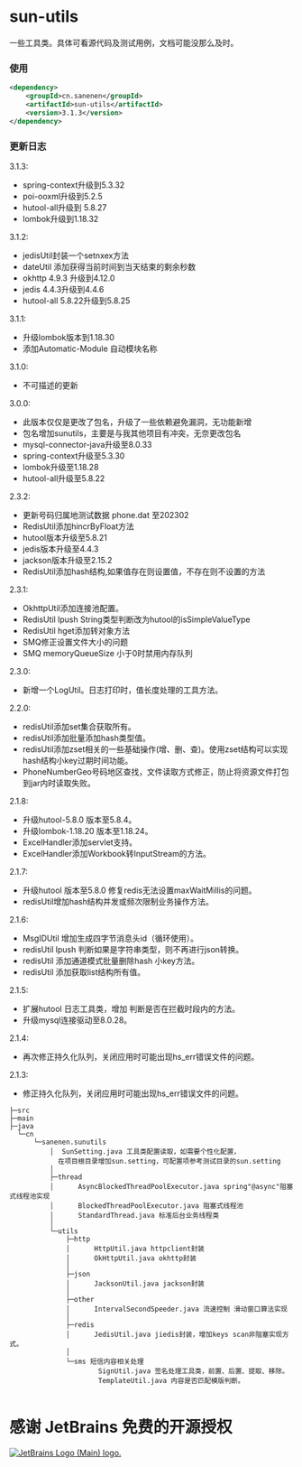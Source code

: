 # sun-utils
一些工具类。具体可看源代码及测试用例，文档可能没那么及时。
### 使用
```xml
<dependency>
    <groupId>cn.sanenen</groupId>
    <artifactId>sun-utils</artifactId>
    <version>3.1.3</version>
</dependency>
```
### 更新日志
3.1.3:
- spring-context升级到5.3.32
- poi-ooxml升级到5.2.5
- hutool-all升级到 5.8.27
- lombok升级到1.18.32

3.1.2:
- jedisUtil封装一个setnxex方法
- dateUtil 添加获得当前时间到当天结束的剩余秒数
- okhttp 4.9.3 升级到4.12.0
- jedis 4.4.3升级到4.4.6
- hutool-all 5.8.22升级到5.8.25

3.1.1:
- 升级lombok版本到1.18.30
- 添加Automatic-Module 自动模块名称

3.1.0:
- 不可描述的更新

3.0.0:
- 此版本仅仅是更改了包名，升级了一些依赖避免漏洞，无功能新增
- 包名增加sunutils，主要是与我其他项目有冲突，无奈更改包名
- mysql-connector-java升级至8.0.33
- spring-context升级至5.3.30
- lombok升级至1.18.28
- hutool-all升级至5.8.22

2.3.2:
- 更新号码归属地测试数据 phone.dat 至202302
- RedisUtil添加hincrByFloat方法
- hutool版本升级至5.8.21
- jedis版本升级至4.4.3
- jackson版本升级至2.15.2
- RedisUtil添加hash结构,如果值存在则设置值，不存在则不设置的方法

2.3.1:
- OkhttpUtil添加连接池配置。
- RedisUtil lpush String类型判断改为hutool的isSimpleValueType
- RedisUtil hget添加转对象方法
- SMQ修正设置文件大小的问题
- SMQ memoryQueueSize 小于0时禁用内存队列

2.3.0:
- 新增一个LogUtil。日志打印时，值长度处理的工具方法。

2.2.0:
- redisUtil添加set集合获取所有。
- redisUtil添加批量添加hash类型值。
- redisUtil添加zset相关的一些基础操作(增、删、查)。使用zset结构可以实现hash结构小key过期时间功能。
- PhoneNumberGeo号码地区查找，文件读取方式修正，防止将资源文件打包到jar内时读取失败。

2.1.8:
- 升级hutool-5.8.0 版本至5.8.4。
- 升级lombok-1.18.20 版本至1.18.24。
- ExcelHandler添加servlet支持。
- ExcelHandler添加Workbook转InputStream的方法。

2.1.7:
- 升级hutool 版本至5.8.0 修复redis无法设置maxWaitMillis的问题。
- redisUtil增加hash结构并发或频次限制业务操作方法。

2.1.6:
- MsgIDUtil 增加生成四字节消息头id（循环使用）。
- redisUtil lpush 判断如果是字符串类型，则不再进行json转换。
- redisUtil 添加通道模式批量删除hash 小key方法。
- redisUtil 添加获取list结构所有值。

2.1.5:
- 扩展hutool 日志工具类，增加 判断是否在拦截时段内的方法。
- 升级mysql连接驱动至8.0.28。

2.1.4:
- 再次修正持久化队列，关闭应用时可能出现hs_err错误文件的问题。

2.1.3:
- 修正持久化队列，关闭应用时可能出现hs_err错误文件的问题。


```
├─src
├─main
├─java
  └─cn
      └─sanenen.sunutils
          │  SunSetting.java 工具类配置读取，如需要个性化配置，
            在项目根目录增加sun.setting，可配置项参考测试目录的sun.setting
          │  
          ├─thread
          │      AsyncBlockedThreadPoolExecutor.java spring"@async"阻塞式线程池实现
          │      BlockedThreadPoolExecutor.java 阻塞式线程池
          │      StandardThread.java 标准后台业务线程类
          │      
          └─utils
              ├─http
              │      HttpUtil.java httpclient封装
              │      OkHttpUtil.java okhttp封装
              │      
              ├─json
              │      JacksonUtil.java jackson封装
              │      
              ├─other
              │      IntervalSecondSpeeder.java 流速控制 滑动窗口算法实现
              │      
              ├─redis
              │      JedisUtil.java jiedis封装，增加keys scan非阻塞实现方式。
              │      
              └─sms 短信内容相关处理
                      SignUtil.java 签名处理工具类，前置、后置、提取、移除。
                      TemplateUtil.java 内容是否匹配模版判断。
                      

```
# 感谢 JetBrains 免费的开源授权

<a href="https://www.jetbrains.com/?from=sun-utils" target="_blank">
<img src="https://resources.jetbrains.com/storage/products/company/brand/logos/jb_beam.svg" alt="JetBrains Logo (Main) logo.">
</a>